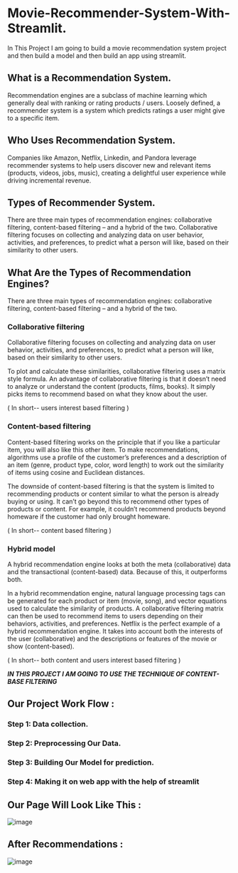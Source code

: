 # Movie-Recommender-System-With-Streamlit.
In This Project I am going to build a movie recommendation system project and then build a model and then build an app using streamlit.

## What is a Recommendation System. 
Recommendation engines are a subclass of machine learning which generally deal with ranking or rating products / users. Loosely defined, a recommender system is a system which predicts ratings a user might give to a specific item.

## Who Uses Recommendation System.
Companies like Amazon, Netflix, Linkedin, and Pandora leverage recommender systems to help users discover new and relevant items (products, videos, jobs, music), creating a delightful user experience while driving incremental revenue.

## Types of Recommender System.
There are three main types of recommendation engines: collaborative filtering, content-based filtering – and a hybrid of the two. 
Collaborative filtering focuses on collecting and analyzing data on user behavior, activities, and preferences, to predict what a person will like, based on their similarity to other users.

## What Are the Types of Recommendation Engines?

There are three main types of recommendation engines: collaborative filtering, content-based filtering – and a hybrid of the two.

### Collaborative filtering

Collaborative filtering focuses on collecting and analyzing data on user behavior, activities, and preferences, to predict what a person will like, based on their similarity to other users.

To plot and calculate these similarities, collaborative filtering uses a matrix style formula. An advantage of collaborative filtering is that it doesn’t need to analyze or understand the content (products, films, books). It simply picks items to recommend based on what they know about the user.

( In short-- users interest based filtering )

### Content-based filtering

Content-based filtering works on the principle that if you like a particular item, you will also like this other item. To make recommendations, algorithms use a profile of the customer’s preferences and a description of an item (genre, product type, color, word length) to work out the similarity of items using cosine and Euclidean distances.  

The downside of content-based filtering is that the system is limited to recommending products or content similar to what the person is already buying or using. It can’t go beyond this to recommend other types of products or content. For example, it couldn’t recommend products beyond homeware if the customer had only brought homeware.

( In short-- content based filtering )

### Hybrid model

A hybrid recommendation engine looks at both the meta (collaborative) data and the transactional (content-based) data. Because of this, it outperforms both.

In a hybrid recommendation engine, natural language processing tags can be generated for each product or item (movie, song), and vector equations used to calculate the similarity of products. A collaborative filtering matrix can then be used to recommend items to users depending on their behaviors, activities, and preferences. Netflix is the perfect example of a hybrid recommendation engine. It takes into account both the interests of the user (collaborative) and the descriptions or features of the movie or show (content-based).  

( In short-- both content and users interest based filtering )

<b>***IN THIS PROJECT I AM GOING TO USE THE TECHNIQUE OF CONTENT-BASE FILTERING***</b>


## Our Project Work Flow :

### Step 1: Data collection.
### Step 2: Preprocessing Our Data.
### Step 3: Building Our Model for prediction.
### Step 4: Making it on web app with the help of streamlit

## Our Page Will Look Like This :

![image](https://user-images.githubusercontent.com/90556877/189056984-88a14357-0841-4445-83d6-a67b5f33d341.png)

### 

## After Recommendations :

![image](https://user-images.githubusercontent.com/90556877/189071544-4adf599f-a0c9-4796-813c-ce0ceb675512.png)
